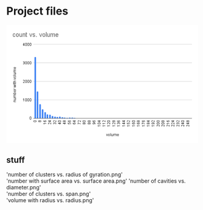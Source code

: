 
# Project files

![dount_vs_volume](images/count_vs_volume.png)

## stuff

'number of clusters vs. radius of gyration.png'  
'number with surface area vs. surface area.png'
'number of cavities vs. diameter.png'  
'number of clusters vs. span.png'                
'volume with radius vs. radius.png'

